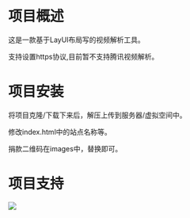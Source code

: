 # 项目概述

这是一款基于LayUI布局写的视频解析工具。

支持设置https协议,目前暂不支持腾讯视频解析。

# 项目安装

将项目克隆/下载下来后，解压上传到服务器/虚拟空间中。

修改index.html中的站点名称等。

捐款二维码在images中，替换即可。

# 项目支持

![](https://v.lixia.ink/images/juanzhu.jpg)

